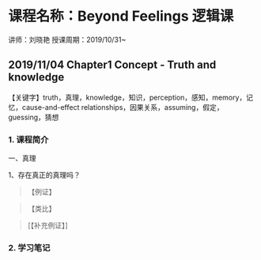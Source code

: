 # 课程名称：Beyond Feelings 逻辑课

讲师：刘晓艳 授课周期：2019/10/31~

## 2019/11/04 Chapter1 Concept - Truth and knowledge
 
【关键字】truth，真理，knowledge，知识，perception，感知，memory，记忆，cause-and-effect relationships，因果关系，assuming，假定，guessing，猜想

### 1. 课程简介

一、真理

1、存在真正的真理吗？

> 【例证】

> 【类比】

> [【补充例证】]

### 2. 学习笔记
